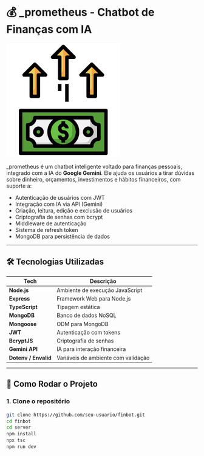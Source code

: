 # 💰 _prometheus - Chatbot de Finanças com IA

<img src="assets/public/image/financa.png" alt="FinBot Logo" width="300" />

_prometheus é um chatbot inteligente voltado para finanças pessoais, integrado com a IA do **Google Gemini**. Ele ajuda os usuários a tirar dúvidas sobre dinheiro, orçamentos, investimentos e hábitos financeiros, com suporte a:

- Autenticação de usuários com JWT
- Integração com IA via API (Gemini)
- Criação, leitura, edição e exclusão de usuários
- Criptografia de senhas com bcrypt
- Middleware de autenticação
- Sistema de refresh token
- MongoDB para persistência de dados

---

## 🛠️ Tecnologias Utilizadas

| Tech            | Descrição                         |
|-----------------|-----------------------------------|
| **Node.js**     | Ambiente de execução JavaScript   |
| **Express**     | Framework Web para Node.js        |
| **TypeScript**  | Tipagem estática                  |
| **MongoDB**     | Banco de dados NoSQL              |
| **Mongoose**    | ODM para MongoDB                  |
| **JWT**         | Autenticação com tokens           |
| **BcryptJS**    | Criptografia de senhas            |
| **Gemini API**  | IA para interação financeira      |
| **Dotenv / Envalid** | Variáveis de ambiente com validação |

---

## 🚀 Como Rodar o Projeto

### 1. Clone o repositório

```bash
git clone https://github.com/seu-usuario/finbot.git
cd finbot
cd server
npm install
npx tsc
npm run dev
